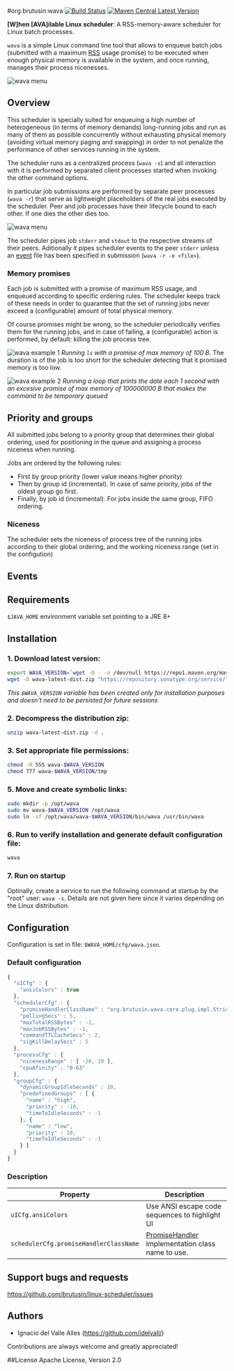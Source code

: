 #org.brutusin:wava [![Build Status](https://api.travis-ci.org/brutusin/wava.svg?branch=master)](https://travis-ci.org/brutusin/wava) [![Maven Central Latest Version](https://maven-badges.herokuapp.com/maven-central/org.brutusin/wava/badge.svg)](https://maven-badges.herokuapp.com/maven-central/org.brutusin/wava/)

**[W]hen [AVA]ilable Linux scheduler**: A RSS-memory-aware scheduler for Linux batch processes. 

`wava` is a simple Linux command line tool that allows to enqueue batch jobs (submitted with a maximum [RSS](https://en.wikipedia.org/wiki/Resident_set_size) usage promise) to be executed when enough physical memory is available in the system, and once running, manages their process nicenesses.

![wava menu](https://github.com/brutusin/wava/raw/master/img/wava-menu.gif)

## Overview

This scheduler is specially suited for enqueuing a high number of heterogeneous (in terms of memory demands) long-running jobs and run as many of them as possible concurrently without exhausting physical memory (avoiding virtual memory paging and swapping) in order to not penalize the performance of other services running in the system.

The scheduler runs as a centralized process (`wava -s`) and all interaction with it is performed by separated client processes started when invoking the other command options.  

In particular job submissions are performed by separate peer processes (`wava -r`) that serve as lightweight placeholders of the real jobs executed by the scheduler. Peer and job processes have their lifecycle bound to each other. If one dies the other dies too.

![wava menu](https://github.com/brutusin/wava/raw/master/img/process-diagram.png)

The scheduler pipes job `stderr` and `stdout` to the respective streams of their peers. Aditionally it pipes scheduler events to the peer `stderr` unless an [event](#events) file has been specified in submission (`wava -r -e <file>`).

### Memory promises
Each job is submitted with a promise of maximum RSS usage, and enqueued according to specific ordering rules. The scheduler keeps track of these needs in order to guarantee that the set of running jobs never exceed a (configurable) amount of total physical memory.

Of course promises might be wrong, so the scheduler periodically verifies them for the running jobs, and in case of failing, a (configurable) action is performed, by default: killing the job process tree.


![wava example 1](https://github.com/brutusin/wava/raw/master/img/wava-example1.gif)
*Running `ls` with a promise of max memory of 100 B*. The duration is of the job is too short for the scheduler detecting that it promised memory is too low. 

![wava example 2](https://github.com/brutusin/wava/raw/master/img/wava-example2.gif)
*Running a loop that prints the date each 1 second with an excesive promise of max memory of 100000000 B that makes the command to be  temporary queued*

## Priority and groups

All submitted jobs belong to a priority group that determines their global ordering, used for positioning in the queue and assigning a process niceness when running.

Jobs are ordered by the following rules:
- First by group priority (lower value means higher priority)
- Then by group id (incremental). In case of same priority, jobs of the oldest group go first.
- Finally, by job id (incremental). For jobs inside the same group, FIFO ordering.

### Niceness
The scheduler sets the niceness of process tree of the running jobs according to their global ordering, and the working niceness range (set in the configution)


## Events

## Requirements
`$JAVA_HOME` environment variable set pointing to a JRE 8+

## Installation
### 1. Download latest version:
```sh
export WAVA_VERSION=`wget -O - -o /dev/null https://repo1.maven.org/maven2/org/brutusin/wava/maven-metadata.xml | grep '<latest>' | grep -Eow '[0-9\.]*'`
wget -O wava-latest-dist.zip "https://repository.sonatype.org/service/local/artifact/maven/content?r=central-proxy&g=org.brutusin&a=wava&c=dist&e=zip&v=$WAVA_VERSION"
```
*This `$WAVA_VERSION` variable has been created only for installation purposes and doesn't need to be persisted for future sessions*
### 2. Decompress the distribution zip:
```sh
unzip wava-latest-dist.zip -d .
```
### 3. Set appropriate file permissions:
```sh
chmod -R 555 wava-$WAVA_VERSION
chmod 777 wava-$WAVA_VERSION/tmp
```

### 5. Move and create symbolic links:
```sh
sudo mkdir -p /opt/wava
sudo mv wava-$WAVA_VERSION /opt/wava
sudo ln -sf /opt/wava/wava-$WAVA_VERSION/bin/wava /usr/bin/wava
```

### 6. Run to verify installation and generate default configuration file:
```sh
wava
```

### 7. Run on startup
Optinally, create a service to run the following command at startup by the "root" user: `wava -s`. Details are not given here since it varies depending on the Linux distribution.

## Configuration
Configuration is set in file: `$WAVA_HOME/cfg/wava.json`.
### Default configuration

```javascript
{
  "uICfg" : {
    "ansiColors" : true
  },
  "schedulerCfg" : {
    "promiseHandlerClassName" : "org.brutusin.wava.core.plug.impl.StrictPromiseHandler",
    "pollingSecs" : 5,
    "maxTotalRSSBytes" : -1,
    "maxJobRSSBytes" : -1,
    "commandTTLCacheSecs" : 2,
    "sigKillDelaySecs" : 5
  },
  "processCfg" : {
    "nicenessRange" : [ -20, 19 ],
    "cpuAfinity" : "0-63"
  },
  "groupCfg" : {
    "dynamicGroupIdleSeconds" : 10,
    "predefinedGroups" : [ {
      "name" : "high",
      "priority" : -10,
      "timeToIdleSeconds" : -1
    }, {
      "name" : "low",
      "priority" : 10,
      "timeToIdleSeconds" : -1
    } ]
  }
}
```
### Description
Property | Description
------------ | --------
`uICfg.ansiColors` |  Use ANSI escape code sequences to highlight UI
`schedulerCfg.promiseHandlerClassName` | [PromiseHandler](src/main/java/org/brutusin/wava/core/plug/PromiseHandler.java) implementation class name to use.

## Support bugs and requests
https://github.com/brutusin/linux-scheduler/issues

## Authors

- Ignacio del Valle Alles (<https://github.com/idelvall/>)

Contributions are always welcome and greatly appreciated!

##License
Apache License, Version 2.0
